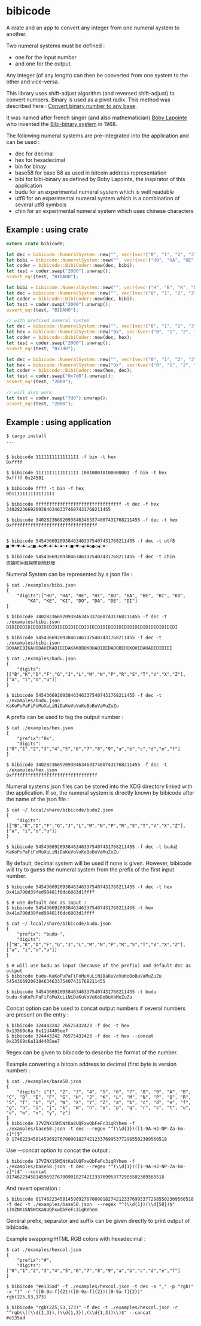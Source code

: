 # bibicode

A crate and an app to convert any integer from one numeral system to another.

Two numeral systems must be defined :
- one for the input number
- and one for the output.

Any integer (of any length) can then be converted from one system to the other and vice-versa.

This library uses shift-adjust algorithm (and reversed shift-adjust) to convert numbers. Binary is used as a pivot radix. This method was described here : [Convert binary number to any base](https://www.edn.com/design/systems-design/4460458/Convert-binary-number-to-any-base).

It was named after french singer (and also mathematician) [Boby Lapointe](https://en.wikipedia.org/wiki/Boby_Lapointe) who invented the [Bibi-binary system](s://en.wikipedia.org/wiki/Bibi-binary) in 1968.

The following numeral systems are pre-integrated into the application and can be used :
- dec for decimal
- hex for hexadecimal
- bin for binay
- base58 for base 58 as used in bitcoin address representation
- bibi for bibi-binary as defined by Boby Lapointe, the inspirator of this application
- budu for an experimental numeral system which is well readable
- utf8 for an experimental numeral system which is a combination of several utf8 symbols
- chin for an experimental numeral system which uses chinese characters


## Example : using crate
```rust
extern crate bibicode;

let dec = bibicode::NumeralSystem::new("", vec!(vec!("0", "1", "2", "3", "4", "5", "6", "7", "8", "9"))).unwrap();
let bibi = bibicode::NumeralSystem::new("", vec!(vec!("HO", "HA", "HE", "HI", "BO", "BA", "BE", "BI", "KO", "KA", "KE", "KI", "DO", "DA", "DE", ))).unwrap();
let coder = bibicode::BibiCoder::new(dec, bibi);
let test = coder.swap("2000").unwrap();
assert_eq!(test, "BIDAHO");

let bibi = bibicode::NumeralSystem::new("", vec!(vec!("H", "B", "K", "D"), vec!("O", "A", "E", "I"))).unwrap();
let dec = bibicode::NumeralSystem::new("", vec!(vec!("0", "1", "2", "3", "4", "5", "6", "7", "8", "9"))).unwrap();
let coder = bibicode::BibiCoder::new(dec, bibi);
let test = coder.swap("2000").unwrap();
assert_eq!(test, "BIDAHO");

// with prefixed numeral system
let dec = bibicode::NumeralSystem::new("", vec!(vec!("0", "1", "2", "3", "4", "5", "6", "7", "8", "9"))).unwrap();
let hex = bibicode::NumeralSystem::new("0x", vec!(vec!("0", "1", "2", "3", "4", "5", "6", "7", "8", "9", "a", "b", "c", "d", "e", "f"))).unwrap();
let coder = bibicode::BibiCoder::new(dec, hex);
let test = coder.swap("2000").unwrap();
assert_eq!(test, "0x7d0");

let dec = bibicode::NumeralSystem::new("", vec!(vec!("0", "1", "2", "3", "4", "5", "6", "7", "8", "9"))).unwrap();
let hex = bibicode::NumeralSystem::new("0x", vec!(vec!("0", "1", "2", "3", "4", "5", "6", "7", "8", "9", "a", "b", "c", "d", "e", "f"))).unwrap();
let coder = bibicode::BibiCoder::new(hex, dec);
let test = coder.swap("0x7d0").unwrap();
assert_eq!(test, "2000");

// will also work
let test = coder.swap("7d0").unwrap();
assert_eq!(test, "2000");
```

## Example : using application

```shell
$ cargo install
...


$ bibicode 1111111111111111 -f bin -t hex
0xffff

$ bibicode 1111111111111111 100100010100000001 -f bin -t hex
0xffff 0x24501

$ bibicode ffff -t bin -f hex
0b1111111111111111

$ bibicode ffffffffffffffffffffffffffffffff -t dec -f hex
340282366920938463463374607431768211455

$ bibicode 340282366920938463463374607431768211455 -f dec -t hex
0xffffffffffffffffffffffffffffffff


$ bibicode 5454366920938463463375407431768211455 -f dec -t utf8
■♢♥♢♥♤♣♧★○■☆♠◇♥♧♠♡♣♤♠⚐♦♡■⚐♥♤◀⚐♣◇●◁◀♡♦♢

$ bibicode 5454366920938463463375407431768211455 -f dec -t chin
㑈㹨㕫㕃㽃㹼㷶㓱㸿㰪㯿
```

Numeral System can be represented by a json file :

```shell
$ cat ./examples/bibi.json
{
    "digits":["HO", "HA", "HE", "HI", "BO", "BA", "BE", "BI", "KO",
        "KA", "KE", "KI", "DO", "DA", "DE", "DI"]
}

$ bibicode 340282366920938463463374607431768211455 -f dec -t ./examples/bibi.json
DIDIDIDIDIDIDIDIDIDIDIDIDIDIDIDIDIDIDIDIDIDIDIDIDIDIDIDIDIDIDIDI

$ bibicode 5454366920938463463375407431768211455 -f dec -t ./examples/bibi.json
BOHAKEBIKAHODAHIKADIDEDAKAKOBOKOHADIBEDADOBEHOKOHIDAHADIDIDIDI

$ cat ./examples/budu.json
{
    "digits": [["B","K","D","F","G","J","L","M","N","P","R","S","T","V","X","Z"], ["a", "i","o","u"]]
}

$ bibicode 5454366920938463463375407431768211455 -f dec -t ./examples/budu.json
KaKoPuPaFiFoMuXuLiNiDaKuVoVuKoBoBuVaMuZuZu
```

A prefix can be used to tag the output number :

```shell
$ cat ./examples/hex.json
{
    "prefix":"0x",
    "digits":["0","1","2","3","4","5","6","7","8","9","a","b","c","d","e","f"]
}

$ bibicode 340282366920938463463374607431768211455 -f dec -t ./examples/hex.json
0xffffffffffffffffffffffffffffffff
```

Numeral systems json files can be stored into the XDG directory linked with the application. If so, the numeral system is directly known by bibicode after the name of the json file :

```shell
$ cat ~/.local/share/bibicode/budu2.json
{
    "digits": [["B","K","D","F","G","J","L","M","N","P","R","S","T","V","X","Z"], ["a", "i","o","u"]]
}

$ bibicode 5454366920938463463375407431768211455 -f dec -t budu2
KaKoPuPaFiFoMuXuLiNiDaKuVoVuKoBoBuVaMuZuZu
```

By default, decimal system will be used if none is given. However, bibicode will try to guess the numeral system from the prefix of the first input number.

```shell
$ bibicode 5454366920938463463375407431768211455 -f dec -t hex
0x41a790d39fed98481f6dc6083d1ffff

$ # use default dec as input :
$ bibicode 5454366920938463463375407431768211455 -t hex
0x41a790d39fed98481f6dc6083d1ffff

$ cat ~/.local/share/bibicode/budu.json
{
    "prefix": "budu-",
    "digits": [["B","K","D","F","G","J","L","M","N","P","R","S","T","V","X","Z"], ["a", "i","o","u"]]
}

$ # will use budu as input (because of the prefix) and default dec as output
$ bibicode budu-KaKoPuPaFiFoMuXuLiNiDaKuVoVuKoBoBuVaMuZuZu
5454366920938463463375407431768211455

$ bibicode 5454366920938463463375407431768211455 -t budu
budu-KaKoPuPaFiFoMuXuLiNiDaKuVoVuKoBoBuVaMuZuZu
```

Concat option can be used to concat output numbers if several numbers are present on the entry :

```shell
$ bibicode 324443242 76575432423 -f dec -t hex
0x13569c6a 0x11d4405ee7
$ bibicode 324443242 76575432423 -f dec -t hex --concat
0x13569c6a11d4405ee7
```

Regex can be given to bibicode to describe the format of the number.

Example converting a bitcoin address to decimal (first byte is version number) :
```shell
$ cat ./examples/base58.json
{
    "digits": ["1", "2", "3", "4", "5", "6", "7", "8", "9", "A", "B", "C", "D", "E", "F", "G", "H", "J", "K", "L", "M", "N", "P", "Q", "R", "S", "T", "U", "V", "W", "X", "Y", "Z", "a", "b", "c", "d", "e", "f", "g", "h", "i", "j", "k", "m", "n", "o", "p", "q", "r", "s", "t", "u", "v", "w", "x", "y", "z"]
}
$ bibicode 17VZNX1SN5NtKa8UQFxwQbFeFc3iqRYhem -f ./examples/base58.json -t dec --regex "^(\\d{1})([1-9A-HJ-NP-Za-km-z]*)$"
0 1746223458145969276700901827421233769953772985502309560518
```

Use --concat option to concat the output :
```shell
$ bibicode 17VZNX1SN5NtKa8UQFxwQbFeFc3iqRYhem -f ./examples/base58.json -t dec --regex "^(\\d{1})([1-9A-HJ-NP-Za-km-z]*)$" --concat
01746223458145969276700901827421233769953772985502309560518
```

And revert operation :
```shell
$ bibicode 01746223458145969276700901827421233769953772985502309560518 -f dec -t ./examples/base58.json  --regex "^(\\d{1})(\\d{58})$"
17VZNX1SN5NtKa8UQFxwQbFeFc3iqRYhem
```

General prefix, separator and suffix can be given directly to print output of bibicode.

Example swapping HTML RGB colors with hexadecimal :
```shell
$ cat ./examples/hexcol.json
{
    "prefix":"#",
    "digits":["0","1","2","3","4","5","6","7","8","9","a","b","c","d","e","f"]
}

$ bibicode "#e135ad" -f ./examples/hexcol.json -t dec -s "," -p "rgb(" -x ")" -r "([0-9a-f]{2})([0-9a-f]{2})([0-9a-f]{2})"
rgb(225,53,173)

$ bibicode "rgb(225,53,173)" -f dec -t ./examples/hexcol.json -r "^rgb\\((\\d{1,3}),(\\d{1,3}),(\\d{1,3})\\)$" --concat
#e135ad
```


